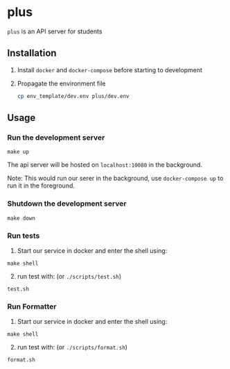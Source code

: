 # plus

`plus` is an API server for students

## Installation

1. Install `docker` and `docker-compose` before starting to development

2. Propagate the environment file
	```bash
	cp env_template/dev.env plus/dev.env
	```

## Usage

### Run the development server

```
make up
```

The api server will be hosted on `localhost:10080` in the background.

Note: This would run our serer in the background, use `docker-compose up` to run it in the foreground.

### Shutdown the development server

```
make down
```

### Run tests

1. Start our service in docker and enter the shell using:

```
make shell
```
2. run test with: (or `./scripts/test.sh`)
```
test.sh
```

### Run Formatter

1. Start our service in docker and enter the shell using:
```
make shell
```

2. run test with: (or `./scripts/format.sh`)
```
format.sh
```